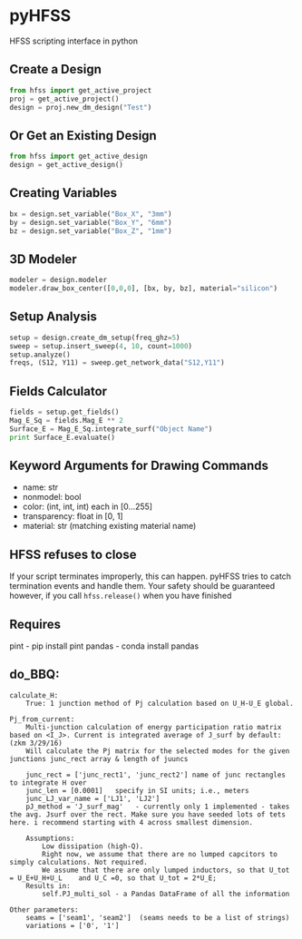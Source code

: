 pyHFSS
======

HFSS scripting interface in python

Create a Design
---------------

```python
from hfss import get_active_project
proj = get_active_project()
design = proj.new_dm_design("Test")
```
    
Or Get an Existing Design
-------------------------

```python
from hfss import get_active_design
design = get_active_design()
```

Creating Variables
------------------

```python
bx = design.set_variable("Box_X", "3mm")
by = design.set_variable("Box_Y", "6mm")
bz = design.set_variable("Box_Z", "1mm")
```
    

3D Modeler
----------

```python
modeler = design.modeler
modeler.draw_box_center([0,0,0], [bx, by, bz], material="silicon")
```

Setup Analysis
--------------

```python
setup = design.create_dm_setup(freq_ghz=5)
sweep = setup.insert_sweep(4, 10, count=1000)
setup.analyze()
freqs, (S12, Y11) = sweep.get_network_data("S12,Y11")
```

Fields Calculator
-----------------

```python
fields = setup.get_fields()
Mag_E_Sq = fields.Mag_E ** 2
Surface_E = Mag_E_Sq.integrate_surf("Object Name")
print Surface_E.evaluate()
```


Keyword Arguments for Drawing Commands
--------------------------------------

  - name: str
  - nonmodel: bool
  - color: (int, int, int) each in [0...255]
  - transparency: float in [0, 1]
  - material: str (matching existing material name)

HFSS refuses to close
---------------------

If your script terminates improperly, this can happen. pyHFSS tries to
catch termination events and handle them. Your safety should be
guaranteed however, if you call `hfss.release()` when you have finished

Requires
---------------------

pint     - pip install pint
pandas   - conda install pandas

do_BBQ:
---------------------
    calculate_H:  
        True: 1 junction method of Pj calculation based on U_H-U_E global. 
        
    Pj_from_current:
        Multi-junction calculation of energy participation ratio matrix based on <I_J>. Current is integrated average of J_surf by default: (zkm 3/29/16)
        Will calculate the Pj matrix for the selected modes for the given junctions junc_rect array & length of juuncs
        
        junc_rect = ['junc_rect1', 'junc_rect2'] name of junc rectangles to integrate H over
        junc_len = [0.0001]   specify in SI units; i.e., meters
        junc_LJ_var_name = ['LJ1', 'LJ2']
        pJ_method = 'J_surf_mag'   - currently only 1 implemented - takes the avg. Jsurf over the rect. Make sure you have seeded lots of tets here. i recommend starting with 4 across smallest dimension.

        Assumptions:
            Low dissipation (high-Q). 
            Right now, we assume that there are no lumped capcitors to simply calculations. Not required. 
            We assume that there are only lumped inductors, so that U_tot = U_E+U_H+U_L    and U_C =0, so that U_tot = 2*U_E;
        Results in:
            self.PJ_multi_sol - a Pandas DataFrame of all the information
    
    Other parameters:
        seams = ['seam1', 'seam2']  (seams needs to be a list of strings)
        variations = ['0', '1']
